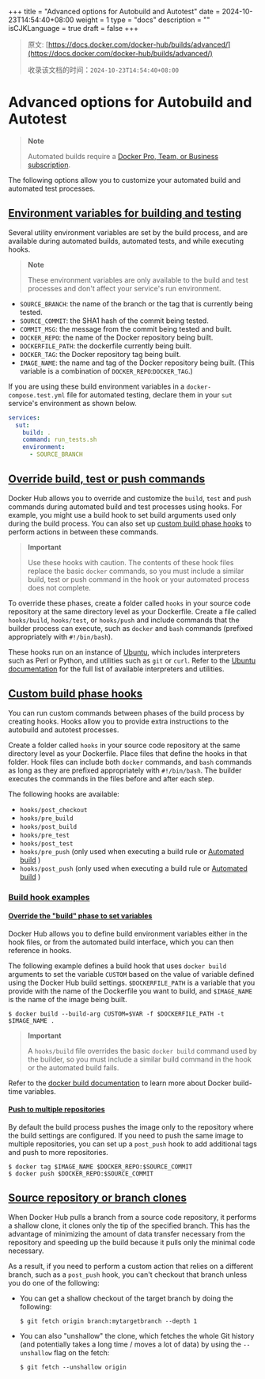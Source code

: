 +++
title = "Advanced options for Autobuild and Autotest"
date = 2024-10-23T14:54:40+08:00
weight = 1
type = "docs"
description = ""
isCJKLanguage = true
draft = false
+++

> 原文: [https://docs.docker.com/docker-hub/builds/advanced/](https://docs.docker.com/docker-hub/builds/advanced/)
>
> 收录该文档的时间：`2024-10-23T14:54:40+08:00`

# Advanced options for Autobuild and Autotest

> **Note**
>
> 
>
> Automated builds require a [Docker Pro, Team, or Business subscription](https://docs.docker.com/subscription/).

The following options allow you to customize your automated build and automated test processes.

## [Environment variables for building and testing](https://docs.docker.com/docker-hub/builds/advanced/#environment-variables-for-building-and-testing)

Several utility environment variables are set by the build process, and are available during automated builds, automated tests, and while executing hooks.

> **Note**
>
> 
>
> These environment variables are only available to the build and test processes and don't affect your service's run environment.

- `SOURCE_BRANCH`: the name of the branch or the tag that is currently being tested.
- `SOURCE_COMMIT`: the SHA1 hash of the commit being tested.
- `COMMIT_MSG`: the message from the commit being tested and built.
- `DOCKER_REPO`: the name of the Docker repository being built.
- `DOCKERFILE_PATH`: the dockerfile currently being built.
- `DOCKER_TAG`: the Docker repository tag being built.
- `IMAGE_NAME`: the name and tag of the Docker repository being built. (This variable is a combination of `DOCKER_REPO`:`DOCKER_TAG`.)

If you are using these build environment variables in a `docker-compose.test.yml` file for automated testing, declare them in your `sut` service's environment as shown below.



```yaml
services:
  sut:
    build: .
    command: run_tests.sh
    environment:
      - SOURCE_BRANCH
```

## [Override build, test or push commands](https://docs.docker.com/docker-hub/builds/advanced/#override-build-test-or-push-commands)

Docker Hub allows you to override and customize the `build`, `test` and `push` commands during automated build and test processes using hooks. For example, you might use a build hook to set build arguments used only during the build process. You can also set up [custom build phase hooks](https://docs.docker.com/docker-hub/builds/advanced/#custom-build-phase-hooks) to perform actions in between these commands.

> **Important**
>
> 
>
> Use these hooks with caution. The contents of these hook files replace the basic `docker` commands, so you must include a similar build, test or push command in the hook or your automated process does not complete.

To override these phases, create a folder called `hooks` in your source code repository at the same directory level as your Dockerfile. Create a file called `hooks/build`, `hooks/test`, or `hooks/push` and include commands that the builder process can execute, such as `docker` and `bash` commands (prefixed appropriately with `#!/bin/bash`).

These hooks run on an instance of [Ubuntu](https://releases.ubuntu.com/), which includes interpreters such as Perl or Python, and utilities such as `git` or `curl`. Refer to the [Ubuntu documentation](https://ubuntu.com/) for the full list of available interpreters and utilities.

## [Custom build phase hooks](https://docs.docker.com/docker-hub/builds/advanced/#custom-build-phase-hooks)

You can run custom commands between phases of the build process by creating hooks. Hooks allow you to provide extra instructions to the autobuild and autotest processes.

Create a folder called `hooks` in your source code repository at the same directory level as your Dockerfile. Place files that define the hooks in that folder. Hook files can include both `docker` commands, and `bash` commands as long as they are prefixed appropriately with `#!/bin/bash`. The builder executes the commands in the files before and after each step.

The following hooks are available:

- `hooks/post_checkout`
- `hooks/pre_build`
- `hooks/post_build`
- `hooks/pre_test`
- `hooks/post_test`
- `hooks/pre_push` (only used when executing a build rule or [Automated build](https://docs.docker.com/docker-hub/builds/) )
- `hooks/post_push` (only used when executing a build rule or [Automated build](https://docs.docker.com/docker-hub/builds/) )

### [Build hook examples](https://docs.docker.com/docker-hub/builds/advanced/#build-hook-examples)

#### [Override the "build" phase to set variables](https://docs.docker.com/docker-hub/builds/advanced/#override-the-build-phase-to-set-variables)

Docker Hub allows you to define build environment variables either in the hook files, or from the automated build interface, which you can then reference in hooks.

The following example defines a build hook that uses `docker build` arguments to set the variable `CUSTOM` based on the value of variable defined using the Docker Hub build settings. `$DOCKERFILE_PATH` is a variable that you provide with the name of the Dockerfile you want to build, and `$IMAGE_NAME` is the name of the image being built.



```console
$ docker build --build-arg CUSTOM=$VAR -f $DOCKERFILE_PATH -t $IMAGE_NAME .
```

> **Important**
>
> 
>
> A `hooks/build` file overrides the basic `docker build` command used by the builder, so you must include a similar build command in the hook or the automated build fails.

Refer to the [docker build documentation](https://docs.docker.com/reference/cli/docker/buildx/build/#build-arg) to learn more about Docker build-time variables.

#### [Push to multiple repositories](https://docs.docker.com/docker-hub/builds/advanced/#push-to-multiple-repositories)

By default the build process pushes the image only to the repository where the build settings are configured. If you need to push the same image to multiple repositories, you can set up a `post_push` hook to add additional tags and push to more repositories.



```console
$ docker tag $IMAGE_NAME $DOCKER_REPO:$SOURCE_COMMIT
$ docker push $DOCKER_REPO:$SOURCE_COMMIT
```

## [Source repository or branch clones](https://docs.docker.com/docker-hub/builds/advanced/#source-repository-or-branch-clones)

When Docker Hub pulls a branch from a source code repository, it performs a shallow clone, it clones only the tip of the specified branch. This has the advantage of minimizing the amount of data transfer necessary from the repository and speeding up the build because it pulls only the minimal code necessary.

As a result, if you need to perform a custom action that relies on a different branch, such as a `post_push` hook, you can't checkout that branch unless you do one of the following:

- You can get a shallow checkout of the target branch by doing the following:

  

  ```console
  $ git fetch origin branch:mytargetbranch --depth 1
  ```

- You can also "unshallow" the clone, which fetches the whole Git history (and potentially takes a long time / moves a lot of data) by using the `--unshallow` flag on the fetch:

  

  ```console
  $ git fetch --unshallow origin
  ```
